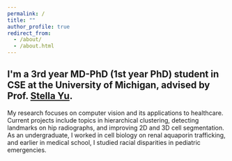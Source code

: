 ```yaml
---
permalink: /
title: ""
author_profile: true
redirect_from: 
  - /about/
  - /about.html
---
```


I'm a 3rd year MD-PhD (1st year PhD) student in CSE at the University of Michigan, advised by Prof. [Stella Yu](https://web.eecs.umich.edu/~stellayu/). 
---

My research focuses on computer vision and its applications to healthcare. Current projects include topics in hierarchical clustering, detecting landmarks on hip radiographs, and improving 2D and 3D cell segmentation. As an undergraduate, I worked in cell biology on renal aquaporin trafficking, and earlier in medical school, I studied racial disparities in pediatric emergencies.